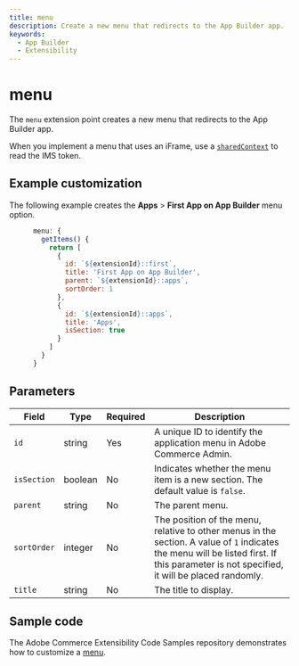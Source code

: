 ```yaml
---
title: menu
description: Create a new menu that redirects to the App Builder app.
keywords:
  - App Builder
  - Extensibility
---
```


# menu

The `menu` extension point creates a new menu that redirects to the App Builder app.

When you implement a menu that uses an iFrame, use a [`sharedContext`](./index.md#shared-contexts) to read the IMS token.

## Example customization

The following example creates the **Apps** > **First App on App Builder** menu option.

```javascript
      menu: {
        getItems() {
          return [
            {
              id: `${extensionId}::first`,
              title: 'First App on App Builder',
              parent: `${extensionId}::apps`,
              sortOrder: 1
            },
            {
              id: `${extensionId}::apps`,
              title: 'Apps',
              isSection: true
            }
          ]
        }
      }
```

## Parameters

| Field | Type | Required | Description |
| --- | --- | --- | --- |
| `id` | string | Yes | A unique ID to identify the application menu in Adobe Commerce Admin. |
| `isSection` | boolean | No | Indicates whether the menu item is a new section. The default value is `false`. |
| `parent` | string | No | The parent menu. |
| `sortOrder` | integer | No | The position of the menu, relative to other menus in the section. A value of `1` indicates the menu will be listed first. If this parameter is not specified, it will be placed randomly.
| `title`  | string | No | The title to display. |

## Sample code

The Adobe Commerce Extensibility Code Samples repository demonstrates how to customize a [menu](https://github.com/adobe/adobe-commerce-samples/tree/main/admin-ui-sdk/menu/custom-menu).
